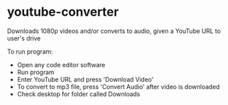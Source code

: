 # youtube-converter
Downloads 1080p videos and/or converts to audio, given a YouTube URL to user's drive

To run program:
- Open any code editor software
- Run program
- Enter YouTube URL and press 'Download Video'
- To convert to mp3 file, press 'Convert Audio' after video is downloaded
- Check desktop for folder called Downloads
